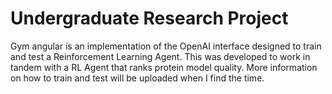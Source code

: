 # Undergraduate Research Project
Gym angular is an implementation of the OpenAI interface designed to train and test a Reinforcement Learning Agent. This was developed to work in tandem with a RL Agent that ranks protein model quality. More information on how to train and test will be uploaded when I find the time. 
